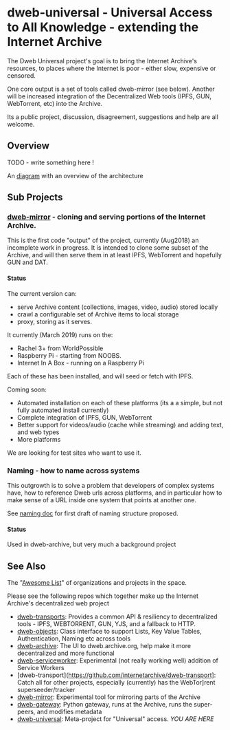 # dweb-universal - Universal Access to All Knowledge - extending the Internet Archive

The Dweb Universal project's goal is to bring the Internet Archive's resources,
to places where the Internet is poor - either slow, expensive or censored. 

One core output is a set of tools called dweb-mirror (see below). 
Another will be increased integration of the Decentralized Web tools (IPFS, GUN, WebTorrent, etc) into the Archive.

Its a public project, discussion, disagreement, suggestions and help are all welcome. 

## Overview 
TODO - write something here ! 

An [diagram](https://github.com/mitra42/dweb-universal/blob/master/Dweb%20Universal%20architecture.pdf) 
with an overview of the architecture 

## Sub Projects

### [dweb-mirror](https://github.com/internetarchive/dweb-mirror) - cloning and serving portions of the Internet Archive.

This is the first code "output" of the project, currently (Aug2018) an incomplete work in progress. 
It is intended to clone some subset of the Archive, and will then serve them in at least IPFS, WebTorrent and hopefully GUN and DAT.

#### Status
The current version can:
* serve Archive content (collections, images, video, audio) stored locally  
* crawl a configurable set of Archive items to local storage
* proxy, storing as it serves. 

It currently (March 2019) runs on the:
* Rachel 3+ from WorldPossible
* Raspberry Pi - starting from NOOBS.
* Internet In A Box - running on a Raspberry Pi

Each of these has been installed, and will seed or fetch with IPFS. 

Coming soon:
* Automated installation on each of these platforms (its a a simple, but not fully automated install currently)
* Complete integration of IPFS, GUN, WebTorrent
* Better support for videos/audio (cache while streaming) and adding text, and web types
* More platforms

We are looking for test sites who want to use it. 

### Naming - how to name across systems

This outgrowth is to solve a problem that developers of complex systems have, how to reference Dweb urls across platforms,
and in particular how to make sense of a URL inside one system that points at another one.

See [naming doc](https://github.com/mitra42/dweb-universal/blob/master/naming.md) for first draft of naming structure proposed.

#### Status
Used in dweb-archive, but very much a background project

## See Also

The "[Awesome List](./awesomelist.md)" of organizations and projects in the space. 

Please see the following repos which together make up the Internet Archive's decentralized web project

* [dweb-transports](https://github.com/internetarchive/dweb-transports): Provides a common API & resiliency to decentralized tools - IPFS, WEBTORRENT, GUN, YJS, and a fallback to HTTP. 
* [dweb-objects](https://github.com/internetarchive/dweb-objects): Class interface to support Lists, Key Value Tables, Authentication, Naming etc across tools
* [dweb-archive](https://github.com/internetarchive/dweb-archive): The UI to dweb.archive.org, help make it more decentralized and more functional
* [dweb-serviceworker](https://github.com/internetarchive/dweb-serviceworker): Experimental (not really working well) addition of Service Workers
* [dweb-transport](https://github.com/internetarchive/dweb-transport]: Catch all for other projects, especially (currently) has the WebTor]rent superseeder/tracker
* [dweb-mirror](https://github.com/internetarchive/dweb-mirror): Experimental tool for mirroring parts of the Archive
* [dweb-gateway](https://github.com/internetarchive/dweb-gateway): Python gateway, runs at the Archive, runs the super-peers, and modifies metadata
* [dweb-universal](https://github.com/mitra42/dweb-universal): Meta-project for "Universal" access. *YOU ARE HERE*

